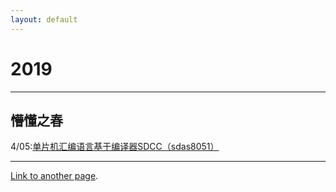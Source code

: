 ```yaml
---
layout: default
---
```



# 2019

* * *

## 懵懂之春

4/05:[单片机汇编语言基于编译器SDCC（sdas8051）](./SddcForWindows_04-05.html)


* * *
[Link to another page](./another-page.html).
